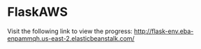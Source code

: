 # FlaskAWS
Visit the following link to view the progress: http://flask-env.eba-enpammqh.us-east-2.elasticbeanstalk.com/
